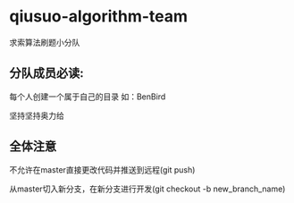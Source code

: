 # qiusuo-algorithm-team
求索算法刷题小分队

## 分队成员必读:

每个人创建一个属于自己的目录 如：BenBird

坚持坚持奥力给

## 全体注意

不允许在master直接更改代码并推送到远程(git push)

从master切入新分支，在新分支进行开发(git checkout -b new_branch_name)